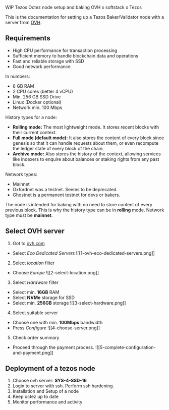 WIP Tezos Octez node setup and baking OVH x softstack x Tezos

This is the documentation for setting up a Tezos Baker/Validator node with a server from [OVH](https://www.ovh.com).
## Requirements
- High CPU performance for transaction processing
- Sufficient memory to handle blockchain data and operations
- Fast and reliable storage with SSD
- Good network performance

In numbers:
- 8 GB RAM
- 2 CPU cores (better 4 vCPU)
- Min. 256 GB SSD Drive
- Linux (Docker optional)
- Network min. 100 Mbps

History types for a node:
- **Rolling mode:** The most lightweight mode. It stores recent blocks with their current context.
- **Full mode (default mode):** It also stores the content of every block since genesis so that it can handle requests about them, or even recompute the ledger state of every block of the chain.
- **Archive mode:** Also stores the history of the context, allowing services like indexers to enquire about balances or staking rights from any past block.

Network types:
- Mainnet
- Oxfordnet was a testnet. Seems to be deprecated.
- Ghostnet is a permanent testnet for devs or bakers.

The node is intended for baking with no need to store content of every previous block. This is why the history type can be in **rolling** mode. Network type must be **mainnet**.

## Select OVH server

1. Got to [ovh.com](https://www.ovh.com)
- Select *Eco Dedicated Servers*
![[1-ovh-eco-dedicated-servers.png]]

2. Select *location* filter 
- Choose *Europe*
![[2-select-location.png]]

3. Select *Hardware* filter 
- Select min. **16GB** RAM
- Select **NVMe** storage for SSD
- Select min. **256GB** storage
![[3-select-hardware.png]]

4. Select suitable server
- Choose one with min. **100Mbps** bandwidth
- Press *Configure*
![[4-choose-server.png]]

5. Check order summary
- Proceed through the payment process.
![[5-complete-configuration-and-payment.png]]

## Deployment of a tezos node

1. Choose ovh server: **SYS-4-SSD-16** 
2. Login to server with ssh. Perform ssh hardening.
3. Installation and Setup of a node
4. Keep octez up to date
5. Monitor performance and activity
